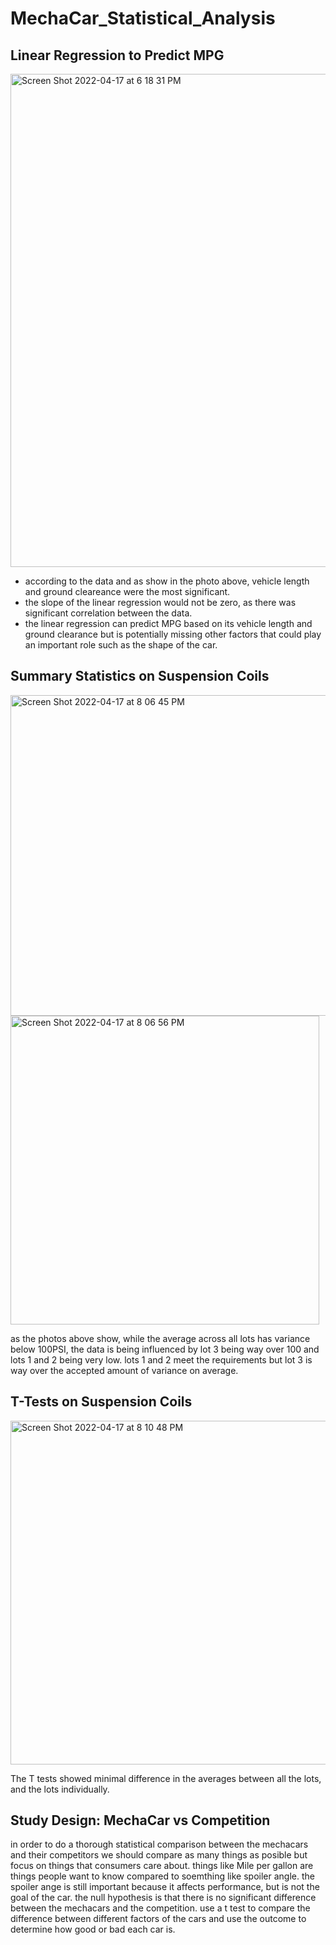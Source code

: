 # MechaCar_Statistical_Analysis


## Linear Regression to Predict MPG

<img width="789" alt="Screen Shot 2022-04-17 at 6 18 31 PM" src="https://user-images.githubusercontent.com/39388246/163740055-b6af30da-6cea-494e-b789-53a0dc761577.png">

* according to the data and as show in the photo above, vehicle length and ground cleareance were the most significant.
* the slope of the linear regression would not be zero, as there was significant correlation between the data.
* the linear regression can predict MPG based on its vehicle length and ground clearance but is potentially missing other factors that could play an important role such as the shape of the car.


## Summary Statistics on Suspension Coils

<img width="513" alt="Screen Shot 2022-04-17 at 8 06 45 PM" src="https://user-images.githubusercontent.com/39388246/163748195-39f8a563-3098-41b7-a120-80ee176c53d8.png">

<img width="494" alt="Screen Shot 2022-04-17 at 8 06 56 PM" src="https://user-images.githubusercontent.com/39388246/163748210-6d64261e-f508-4579-93f5-9c5ca4533de6.png">

as the photos above show, while the average across all lots has variance below 100PSI, the data is being influenced by lot 3 being way over 100 and lots 1 and 2 being very low. lots 1 and 2 meet the requirements but lot 3 is way over the accepted amount of variance on average.

## T-Tests on Suspension Coils

<img width="550" alt="Screen Shot 2022-04-17 at 8 10 48 PM" src="https://user-images.githubusercontent.com/39388246/163748500-c347180f-c8aa-4397-94c8-24c8330c5837.png">

The T tests showed minimal difference in the averages between all the lots, and the lots individually.

## Study Design: MechaCar vs Competition

in order to do a thorough statistical comparison between the mechacars and their competitors we should compare as many things as posible but focus on things that consumers care about. things like Mile per gallon are things people want to know compared to soemthing like spoiler angle. the spoiler ange is still important because it affects performance, but is not the goal of the car. the null hypothesis is that there is no significant difference between the mechacars and the competition. use a t test to compare the difference between different factors of the cars and use the outcome to determine how good or bad each car is.




















